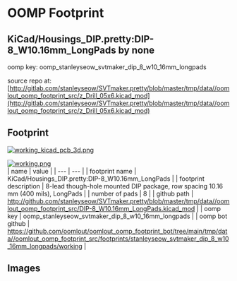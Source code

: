 # OOMP Footprint  
## KiCad/Housings_DIP.pretty:DIP-8_W10.16mm_LongPads  by none  
  
oomp key: oomp_stanleyseow_svtmaker_dip_8_w10_16mm_longpads  
  
source repo at: [http://gitlab.com/stanleyseow/SVTmaker.pretty/blob/master/tmp/data//oomlout_oomp_footprint_src/z_Drill_05x6.kicad_mod](http://gitlab.com/stanleyseow/SVTmaker.pretty/blob/master/tmp/data//oomlout_oomp_footprint_src/z_Drill_05x6.kicad_mod)  
## Footprint  
  
[![working_kicad_pcb_3d.png](working_kicad_pcb_3d_600.png)](working_kicad_pcb_3d.png)  
  
[![working.png](working_600.png)](working.png)  
| name | value | 
| --- | --- | 
| footprint name | KiCad/Housings_DIP.pretty:DIP-8_W10.16mm_LongPads | 
| footprint description | 8-lead though-hole mounted DIP package, row spacing 10.16 mm (400 mils), LongPads | 
| number of pads | 8 | 
| github path | http://github.com/stanleyseow/SVTmaker.pretty/blob/master/tmp/data//oomlout_oomp_footprint_src/DIP-8_W10.16mm_LongPads.kicad_mod | 
| oomp key | oomp_stanleyseow_svtmaker_dip_8_w10_16mm_longpads | 
| oomp bot github | https://github.com/oomlout/oomlout_oomp_footprint_bot/tree/main/tmp/data//oomlout_oomp_footprint_src/footprints/stanleyseow_svtmaker_dip_8_w10_16mm_longpads/working | 
## Images  
